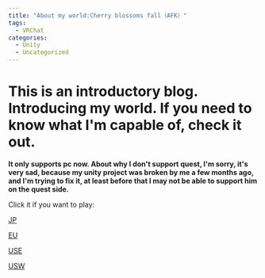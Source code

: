 ```yaml
---
title: "About my world:Cherry blossoms fall（AFK）"
tags: 
  - VRChat
categories:
  - Unity
  - Uncategorized
---
```


# This is an introductory blog. Introducing my world. If you need to know what I'm capable of, check it out.

**It only supports pc now. About why I don't support quest, I'm sorry, it's very sad, because my unity project was broken by me a few months ago, and I'm trying to fix it, at least before that I may not be able to support him on the quest side.**




Click it if you want to play:

[JP](https://vrchat.com/home/launch?worldId=wrld_188bdfa3-0133-41fc-82a6-84c701a60314&instanceId=18887~region(jp))

[EU](https://vrchat.com/home/launch?worldId=wrld_188bdfa3-0133-41fc-82a6-84c701a60314&instanceId=64445~region(eu))

[USE](https://vrchat.com/home/launch?worldId=wrld_188bdfa3-0133-41fc-82a6-84c701a60314&instanceId=65505~region(use))

[USW](https://vrchat.com/home/launch?worldId=wrld_188bdfa3-0133-41fc-82a6-84c701a60314&instanceId=79236~region(us))



[def]: https://vrchat.com/home/launch?worldId=wrld_188bdfa3-0133-41fc-82a6-84c701a60314&instanceId=79236~region(us)
[def2]: https://vrchat.com/home/launch?worldId=wrld_188bdfa3-0133-41fc-82a6-84c701a60314&instanceId=65505~region(use)
[def3]: https://vrchat.com/home/launch?worldId=wrld_188bdfa3-0133-41fc-82a6-84c701a60314&instanceId=64445~region(eu)
[def4]: https://vrchat.com/home/launch?worldId=wrld_188bdfa3-0133-41fc-82a6-84c701a60314&instanceId=18887~region(jp)
